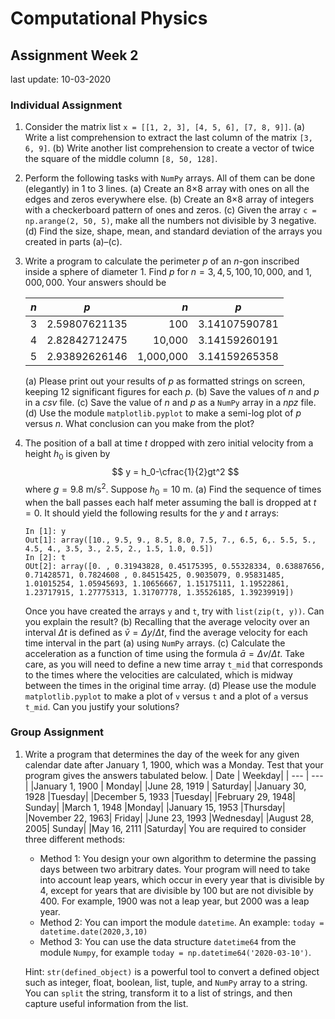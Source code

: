 # Computational Physics

## Assignment Week 2

last update: 10-03-2020

### Individual Assignment

1. Consider the matrix list `x = [[1, 2, 3], [4, 5, 6], [7, 8, 9]]`. 
   (a) Write a list comprehension to extract the last column of the matrix `[3, 6, 9]`. 
   (b) Write another list comprehension to create a vector of twice the square of the middle column `[8, 50, 128]`.
 
2. Perform the following tasks with `NumPy` arrays. All of them can be done (elegantly) in 1 to 3 lines.
    (a) Create an 8$\times$8 array with ones on all the edges and zeros everywhere else.
    (b) Create an 8$\times$8 array of integers with a checkerboard pattern of ones and zeros.
    (c) Given the array `c = np.arange(2, 50, 5)`, make all the numbers not divisible by 3 negative.
    (d) Find the size, shape, mean, and standard deviation of the arrays you created in parts (a)–(c).
    

3. Write a program to calculate the perimeter $p$ of an $n$-gon inscribed inside a sphere of diameter 1. Find $p$ for $n = 3, 4, 5, 100, 10,000$, and $1,000,000$. Your answers should be

    | $n$ | $p$ | $n$ | $p$ |
    | --- | --- | ---: |---|
    | 3 | 2.59807621135 | 100 | 3.14107590781|
    | 4 | 2.82842712475| 10,000| 3.14159260191|
    | 5 |2.93892626146 | 1,000,000 | 3.14159265358|
    (a) Please print out your results of $p$ as formatted strings on screen, keeping 12 significant figures for each $p$. 
    (b) Save the values of $n$ and $p$ in a *csv* file.
    (c) Save the value of $n$ and $p$ as a `NumPy` array in a *npz* file. 
    (d) Use the module `matplotlib.pyplot` to make a semi-log plot of $p$ versus $n$. What conclusion can you make from the plot?

4. The position of a ball at time $t$ dropped with zero initial velocity from a height $h_0$ is given by 
$$
y = h_0-\cfrac{1}{2}gt^2
$$
where $g = 9.8$ m/s$^2$. Suppose $h_0 = 10$ m.
    (a) Find the sequence of times when the ball passes each half meter assuming the ball is dropped at $t = 0$. It should yield the following results for the $y$ and $t$ arrays:
    ```
    In [1]: y
    Out[1]: array([10., 9.5, 9., 8.5, 8.0, 7.5, 7., 6.5, 6,. 5.5, 5., 4.5, 4., 3.5, 3., 2.5, 2., 1.5, 1.0, 0.5])
    In [2]: t
    OUt[2]: array([0. , 0.31943828, 0.45175395, 0.55328334, 0.63887656, 0.71428571, 0.7824608 , 0.84515425, 0.9035079, 0.95831485, 1.01015254, 1.05945693, 1.10656667, 1.15175111, 1.19522861, 1.23717915, 1.27775313, 1.31707778, 1.35526185, 1.39239919])
    ```
    Once you have created the arrays `y` and `t`, try with `list(zip(t, y))`. Can you explain the result? 
    (b) Recalling that the average velocity over an interval $\Delta t$ is defined as $\bar{v} = \Delta y/\Delta t$, find the average velocity for each time interval in the part (a) using `NumPy` arrays.
    (c) Calculate the acceleration as a function of time using the formula $\bar{a} = \Delta v/\Delta t$. Take care, as you will need to define a new time array `t_mid` that corresponds to the times where the velocities are calculated, which is midway between the times in the original time array. 
    (d) Please use the module `matplotlib.pyplot` to make a plot of `v` versus `t` and a plot of `a` versus `t_mid`. Can you justify your solutions?

### Group Assignment

1. Write a program that determines the day of the week for any given calendar date after January 1, 1900, which was a Monday. Test that your program gives the answers tabulated below.
    | Date | Weekday|
    | --- | --- |
    |January 1, 1900 | Monday|
    |June 28, 1919 | Saturday|
    |January 30, 1928 |Tuesday|
    |December 5, 1933 |Tuesday|
    |February 29, 1948| Sunday|
    |March 1, 1948 |Monday|
    |January 15, 1953 |Thursday|
    |November 22, 1963| Friday|
    |June 23, 1993 |Wednesday|
    |August 28, 2005| Sunday|
    |May 16, 2111 |Saturday|
    You are required to consider three different methods:
    - Method 1: You design your own algorithm to determine the passing days between two arbitrary dates. Your program will need to take into account leap years, which occur in every year that is divisible by 4, except for years that are divisible by 100 but are not divisible by 400. For example, 1900 was not a leap year, but 2000 was a leap year. 
    - Method 2: You can import the module  `datetime`. An example: `today = datetime.date(2020,3,10)`
    - Method 3: You can use the data structure `datetime64` from the module `Numpy`, for example `today = np.datetime64('2020-03-10')`.    
  
    Hint: `str(defined_object)` is a powerful tool to convert a defined object such as integer, float, boolean, list, tuple, and `NumPy` array to a string. You can `split` the string, transform it to a list of strings, and then capture useful information from the list.
